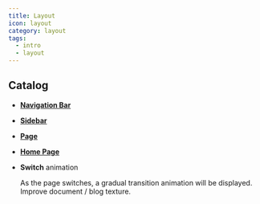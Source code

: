 ```yaml
---
title: Layout
icon: layout
category: layout
tags:
  - intro
  - layout
---
```


## Catalog

- [**Navigation Bar**](navbar.md)

- [**Sidebar**](sidebar.md)

- [**Page**](page.md)

- [**Home Page**](home.md)

- **Switch** animation

  As the page switches, a gradual transition animation will be displayed. Improve document / blog texture.
